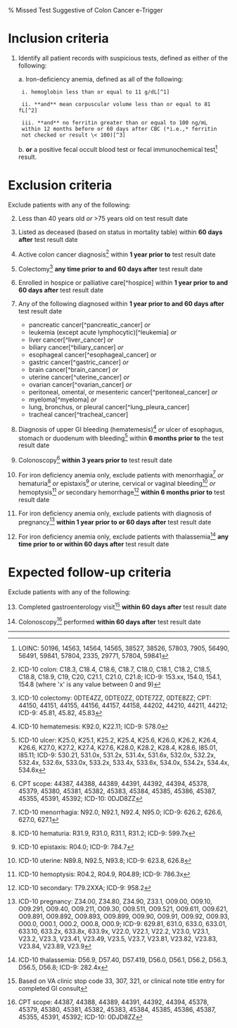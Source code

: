 % Missed Test Suggestive of Colon Cancer e-Trigger


# Inclusion criteria

1. Identify all patient records with suspicious tests, defined as
either of the following:

    a. Iron-deficiency anemia, defined as all of the following:

        i. hemoglobin less than or equal to 11 g/dL[^1]

        ii. **and** mean corpuscular volume less than or equal to 81 fL[^2]

        iii. **and** no ferritin greater than or equal to 100 ng/mL
        within 12 months before or 60 days after CBC (*i.e.,* ferritin
        not checked or result \< 100)[^3]

    b. **or** a positive fecal occult blood test or fecal
    immunochemical test[^4] result.




# Exclusion criteria

Exclude patients with any of the following:

2. Less than 40 years old *or* \>75 years old on test
result date

3. Listed as deceased (based on status in
mortality table) within **60 days after** test result date

4. Active colon cancer diagnosis[^6] within
**1 year prior to** test result date

5. Colectomy[^7] **any time prior to and 60
days after** test result date

6. Enrolled in hospice or palliative
care[^hospice] within **1 year prior to and 60 days after** test
result date

7. Any of the following diagnosed within
**1 year prior to and 60 days after** test result date

    - pancreatic cancer[^pancreatic_cancer] *or*
    - leukemia (except acute lymphocytic)[^leukemia] *or*
    - liver cancer[^liver_cancer] *or*
    - biliary cancer[^biliary_cancer] *or*
    - esophageal cancer[^esophageal_cancer] *or*
    - gastric cancer[^gastric_cancer] *or*
    - brain cancer[^brain_cancer] *or*
    - uterine cancer[^uterine_cancer] *or*
    - ovarian cancer[^ovarian_cancer] *or*
    - peritoneal, omental, or mesenteric cancer[^peritoneal_cancer] *or*
    - myeloma[^myeloma] *or*
    - lung, bronchus, or pleural cancer[^lung_pleura_cancer]
    - tracheal cancer[^tracheal_cancer]

8. Diagnosis of upper GI bleeding
(hematemesis)[^21] *or* ulcer of esophagus, stomach or duodenum with
bleeding[^22] within **6 months prior to** the test result date

9. Colonoscopy[^23] **within 3 years prior
to** test result date

10. For iron deficiency anemia only, exclude patients with
menorrhagia[^24] *or* hematuria[^25] *or* epistaxis[^26] *or* uterine,
cervical or vaginal bleeding[^27] *or* hemoptysis[^28] *or* secondary
hemorrhage[^29] **within 6 months prior to** test result date

11. For iron deficiency anemia only, exclude patients with
diagnosis of pregnancy[^30] **within 1 year prior to or 60 days
after** test result date

12. For iron deficiency anemia only, exclude patients with
thalassemia[^31] **any time prior to or within 60 days after** test
result date




# Expected follow-up criteria

Exclude patients with any of the following:

13. Completed gastroenterology visit[^32]
**within 60 days after** test result date

14. Colonoscopy[^23] performed **within
60 days after** test result date




----




[^1]: LOINC: 718-7, 30313-1, 30350-3, 30352-9

[^2]: LOINC: 30428-7, 787-2

[^3]: LOINC: 2276-4

[^4]: LOINC: 50196, 14563, 14564, 14565, 38527, 38526, 57803, 7905,
56490, 56491, 59841, 57804, 2335, 29771, 57804, 59841

[^6]: ICD-10 colon: C18.3, C18.4, C18.6, C18.7, C18.0, C18.1, C18.2,
C18.5, C18.8, C18.9, C19, C20, C21.1, C21.0, C21.8; ICD-9: 153.xx,
154.0, 154.1, 154.8 (where 'x' is any value between 0 and 9)

[^7]: ICD-10 colectomy: 0DTE4ZZ, 0DTE0ZZ, 0DTE7ZZ, 0DTE8ZZ; CPT:
44150, 44151, 44155, 44156, 44157, 44158, 44202, 44210, 44211, 44212;
ICD-9: 45.81, 45.82, 45.83

[^21]: ICD-10 hematemesis: K92.0, K22.11; ICD-9: 578.0

[^22]: ICD-10 ulcer: K25.0, K25.1, K25.2, K25.4, K25.6, K26.0, K26.2,
K26.4, K26.6, K27.0, K27.2, K27.4, K27.6, K28.0, K28.2, K28.4, K28.6,
I85.01, I85.11; ICD-9: 530.21, 531.0x, 531.2x, 531.4x, 531.6x, 532.0x,
532.2x, 532.4x, 532.6x, 533.0x, 533.2x, 533.4x, 533.6x, 534.0x,
534.2x, 534.4x, 534.6x

[^23]: CPT scope: 44387, 44388, 44389, 44391, 44392, 44394, 45378,
45379, 45380, 45381, 45382, 45383, 45384, 45385, 45386, 45387, 45355,
45391, 45392; ICD-10: 0DJD8ZZ

[^24]: ICD-10 menorrhagia: N92.0, N92.1, N92.4, N95.0; ICD-9: 626.2,
626.6, 627.0, 627.1

[^25]: ICD-10 hematuria: R31.9, R31.0, R31.1, R31.2; ICD-9: 599.7x

[^26]: ICD-10 epistaxis: R04.0; ICD-9: 784.7

[^27]: ICD-10 uterine: N89.8, N92.5, N93.8; ICD-9: 623.8, 626.8

[^28]: ICD-10 hemoptysis: R04.2, R04.9, R04.89; ICD-9: 786.3x

[^29]: ICD-10 secondary: T79.2XXA; ICD-9: 958.2

[^30]: ICD-10 pregnancy: Z34.00, Z34.80, Z34.90, Z33.1, O09.00,
O09.10, O09.291, O09.40, O09.211, O09.30, O09.511, O09.521, O09.611,
O09.621, O09.891, O09.892, O09.893, O09.899, O09.90, O09.91, O09.92,
O09.93, O00.0, O00.1, O00.2, O00.8, O00.9; ICD-9: 629.81, 631.0,
633.0, 633.01, 633.10, 633.2x, 633.8x, 633.9x, V22.0, V22.1, V22.2,
V23.0, V23.1, V23.2, V23.3, V23.41, V23.49, V23.5, V23.7, V23.81,
V23.82, V23.83, V23.84, V23.89, V23.9

[^31]: ICD-10 thalassemia: D56.9, D57.40, D57.419, D56.0, D56.1,
D56.2, D56.3, D56.5, D56.8; ICD-9: 282.4x

[^32]: Based on VA clinic stop code 33, 307, 321, or clinical note
title entry for completed GI consult


